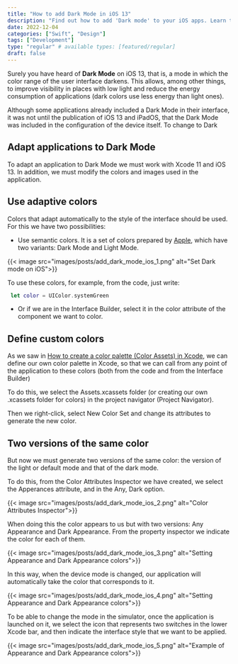 ```yaml
---
title: "How to add Dark Mode in iOS 13"
description: "Find out how to add 'Dark mode' to your iOS apps. Learn to adapt them and use adaptive colors."
date: 2022-12-04
categories: ["Swift", "Design"]
tags: ["Development"]
type: "regular" # available types: [featured/regular]
draft: false
---
```

Surely you have heard of **Dark Mode** on iOS 13, that is, a mode in which the color range of the user interface darkens. This allows, among other things, to improve visibility in places with low light and reduce the energy consumption of applications (dark colors use less energy than light ones).

Although some applications already included a Dark Mode in their interface, it was not until the publication of iOS 13 and iPadOS, that the Dark Mode was included in the configuration of the device itself.
To change to Dark

## Adapt applications to Dark Mode

To adapt an application to Dark Mode we must work with Xcode 11 and iOS 13. In addition, we must modify the colors and images used in the application.

## Use adaptive colors

Colors that adapt automatically to the style of the interface should be used. For this we have two possibilities:

- Use semantic colors. It is a set of colors prepared by [Apple](https://developer.apple.com/design/human-interface-guidelines/ios/visual-design/color/), which have two variants: Dark Mode and Light Mode.

{{< image src="images/posts/add_dark_mode_ios_1.png" alt="Set Dark mode on iOS">}}

To use these colors, for example, from the code, just write:
```swift
 let color = UIColor.systemGreen
```

- Or if we are in the Interface Builder, select it in the color attribute of the component we want to color.

## Define custom colors

As we saw in [How to create a color palette (Color Assets) in Xcode](https://appcodifiy.com/articles/create_color_palette/), we can define our own color palette in Xcode, so that we can call from any point of the application to these colors (both from the code and from the Interface Builder)

To do this, we select the Assets.xcassets folder (or creating our own .xcassets folder for colors) in the project navigator (Project Navigator).

Then we right-click, select New Color Set and change its attributes to generate the new color.

## Two versions of the same color

But now we must generate two versions of the same color: the version of the light or default mode and that of the dark mode.

To do this, from the Color Attributes Inspector we have created, we select the Apperances attribute, and in the Any, Dark option.

{{< image src="images/posts/add_dark_mode_ios_2.png" alt="Color Attributes Inspector">}}

When doing this the color appears to us but with two versions: Any Appearance and Dark Appearance. From the property inspector we indicate the color for each of them.

{{< image src="images/posts/add_dark_mode_ios_3.png" alt="Setting Appearance and Dark Appearance colors">}}

In this way, when the device mode is changed, our application will automatically take the color that corresponds to it.

{{< image src="images/posts/add_dark_mode_ios_4.png" alt="Setting Appearance and Dark Appearance colors">}}

To be able to change the mode in the simulator, once the application is launched on it, we select the icon that represents two switches in the lower Xcode bar, and then indicate the interface style that we want to be applied.

{{< image src="images/posts/add_dark_mode_ios_5.png" alt="Example of Appearance and Dark Appearance colors">}}
